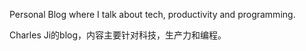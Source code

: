 Personal Blog where I talk about tech, productivity and programming.

Charles Ji的blog，内容主要针对科技，生产力和编程。
